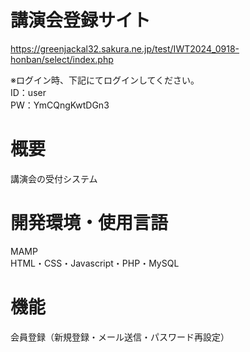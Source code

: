 # 講演会登録サイト  
https://greenjackal32.sakura.ne.jp/test/IWT2024_0918-honban/select/index.php

※ログイン時、下記にてログインしてください。  
ID：user  
PW：YmCQngKwtDGn3

# 概要  

講演会の受付システム

# 開発環境・使用言語  

MAMP  
HTML・CSS・Javascript・PHP・MySQL

# 機能  

会員登録（新規登録・メール送信・パスワード再設定）
